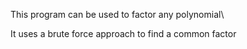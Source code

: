 This program can be used to factor any polynomial\

It uses a brute force approach to find a common factor
